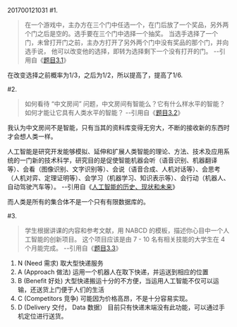 201700121031
#1.

> 在一个游戏中，主办方在三个门中任选一个，在门后放了一个奖品，另外两个门之后是空的。选手要在三个门中选择一个抽奖。 当选手选择了一个门，未曾打开门之前，主办方打开了另外两个门中没有奖品的那个门，并向选手说， 他可以改变他的选择，即转为选择剩下一个没有打开的门。
--引用自《[题目3.1](https://github.com/Microsoft/ai-edu/tree/master/E-Challenge/ShandongUniversity2019Spring)》

在改变选择之前概率为1/3，之后为1/2，所以提高了，提高了1/6.

#2.
> 如何看待 “中文房间” 问题，中文房间有智能么？它有什么样水平的智能？如何才能让它具有人类水平的智能？
--引用自《[题目3.2](https://github.com/Microsoft/ai-edu/tree/master/E-Challenge/ShandongUniversity2019Spring)》

我认为中文房间不是智能，只有当其的资料库变得无穷大，不断的接收新的东西时才会想人类一样。

人工智能是研究开发能够模拟、延伸和扩展人类智能的理论、方法、技术及应用系统的一门新的技术科学，研究目的是促使智能机器会听（语音识别、机器翻译等）、会看（图像识别、文字识别等）、会说（语音合成、人机对话等）、会思考（人机对弈、定理证明等）、会学习（机器学习、知识表示等）、会行动（机器人、自动驾驶汽车等）。
--引用自《[人工智能的历史、现状和未来](https://baijiahao.baidu.com/s?id=1626225036349017037&wfr=spider&for=pc)》

而人类是所有的集合体不是一个只有有限数据库的。

#3.
>学生根据讲课的内容和参考文献，用 NABCD 的模板，描述你心目中一个人工智能的创新项目。 这个项目应该是由 7 - 10 名有相关技能的大学生在 4 个月能完成。
--引用自《[题目3.3](https://github.com/Microsoft/ai-edu/tree/master/E-Challenge/ShandongUniversity2019Spring)》
1) N (Need 需求)
取大型快递服务
2) A (Approach 做法)
运用一个机器人在取下快递，并运送到相应的位置
3) B (Benefit  好处)
大型快递搬运十分的不方便，当运用人工智能不仅可以运输，还送货上门便于人们的生活
4) C (Competitors 竞争)
可能因为价格高昂，不是十分容易实现。
5) D (Delivery 交付，  Data 数据）
目前只有快递末端没有此功能，可以通过手机定位进行送货。
